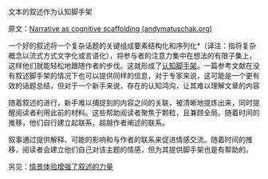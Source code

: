 文本的叙述作为认知脚手架

原文：[Narrative as cognitive scaffolding (andymatuschak.org)](https://notes.andymatuschak.org/zvHfreBts9DHWRtztZihrGKuPsP5j8LSPLQn)

一个好的叙述将一个复杂话题的关键组成要素结构化和序列化*（译注：指将复杂概念以流式方式文字化或言语化），将参与者的注意力集中在想法的有限子集上，这样他们就能轻松地跟随作者的步伐。这就形成了[认知脚手架](https://notes.andymatuschak.org/z8ZWYXFwXV38qiCgRx7zf2ySy9WCxWvcizNVr)。一篇参考文献在没有叙述脚手架的情况下也可以提供同样的信息，对于专家来说，这可能是一个更有效的话题总结，但对于一个新手来说，存在的认知鸿沟，让其难以理解文章的内容

随着叙述的进行，新手难以捕捉到的内容之间的关联，被清晰地提炼出来，同时提醒阅读者利用此前的材料。这些帮助阅读者聚焦于颗粒，且兼顾全局。随着时间的推移，他们自行建立起联系，超越作者阐述的联系。

叙事通过提供解释、可能的影响和与作者的联系来促进情感交流。随着时间的推移，阅读者会建立他们自己对该主题的情感，但为其提供脚手架也是有帮助的。

另见：[情景体验增强了叙述的力量](https://notes.andymatuschak.org/zhZFC1LFDwAcsgJAdaKEDnSHyrf1bR954Ssb)